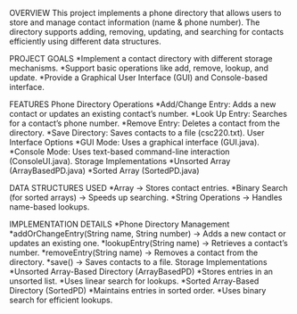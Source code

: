 OVERVIEW
This project implements a phone directory that allows users to store and manage contact information (name & phone number). The directory supports adding, removing, updating, and searching for contacts efficiently using different data structures.

PROJECT GOALS
*Implement a contact directory with different storage mechanisms.
*Support basic operations like add, remove, lookup, and update.
*Provide a Graphical User Interface (GUI) and Console-based interface.

FEATURES
Phone Directory Operations
*Add/Change Entry: Adds a new contact or updates an existing contact’s number.
*Look Up Entry: Searches for a contact’s phone number.
*Remove Entry: Deletes a contact from the directory.
*Save Directory: Saves contacts to a file (csc220.txt).
User Interface Options
*GUI Mode: Uses a graphical interface (GUI.java).
*Console Mode: Uses text-based command-line interaction (ConsoleUI.java).
Storage Implementations
*Unsorted Array (ArrayBasedPD.java)
*Sorted Array (SortedPD.java)

DATA STRUCTURES USED
*Array → Stores contact entries.
*Binary Search (for sorted arrays) → Speeds up searching.
*String Operations → Handles name-based lookups.

IMPLEMENTATION DETAILS
*Phone Directory Management 
*addOrChangeEntry(String name, String number) → Adds a new contact or updates an existing one.
*lookupEntry(String name) → Retrieves a contact’s number.
*removeEntry(String name) → Removes a contact from the directory.
*save() → Saves contacts to a file.
Storage Implementations
*Unsorted Array-Based Directory (ArrayBasedPD)
*Stores entries in an unsorted list.
*Uses linear search for lookups.
*Sorted Array-Based Directory (SortedPD)
*Maintains entries in sorted order.
*Uses binary search for efficient lookups.
